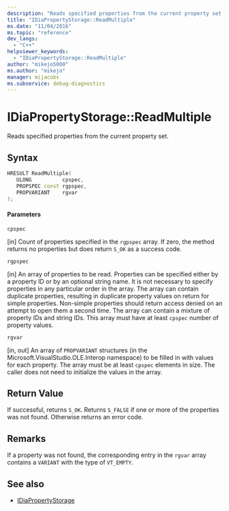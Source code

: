 ```yaml
---
description: "Reads specified properties from the current property set."
title: "IDiaPropertyStorage::ReadMultiple"
ms.date: "11/04/2016"
ms.topic: "reference"
dev_langs:
  - "C++"
helpviewer_keywords:
  - "IDiaPropertyStorage::ReadMultiple"
author: "mikejo5000"
ms.author: "mikejo"
manager: mijacobs
ms.subservice: debug-diagnostics
---
```

# IDiaPropertyStorage::ReadMultiple

Reads specified properties from the current property set.

## Syntax

```C++
HRESULT ReadMultiple( 
   ULONG          cpspec,
   PROPSPEC const rgpspec,
   PROPVARIANT    rgvar
);
```

#### Parameters
 `cpspec`

[in] Count of properties specified in the `rgpspec` array. If zero, the method returns no properties but does return `S_OK` as a success code.

 `rgpspec`

[in] An array of properties to be read. Properties can be specified either by a property ID or by an optional string name. It is not necessary to specify properties in any particular order in the array. The array can contain duplicate properties, resulting in duplicate property values on return for simple properties. Non-simple properties should return access denied on an attempt to open them a second time. The array can contain a mixture of property IDs and string IDs. This array must have at least `cpspec` number of property values.

 `rgvar`

[in, out] An array of `PROPVARIANT` structures (in the Microsoft.VisualStudio.OLE.Interop namespace) to be filled in with values for each property. The array must be at least `cpspec` elements in size. The caller does not need to initialize the values in the array.

## Return Value
 If successful, returns `S_OK`. Returns `S_FALSE` if one or more of the properties was not found. Otherwise returns an error code.

## Remarks
 If a property was not found, the corresponding entry in the `rgvar` array contains a `VARIANT` with the type of `VT_EMPTY`.

## See also
- [IDiaPropertyStorage](../../debugger/debug-interface-access/idiapropertystorage.md)
